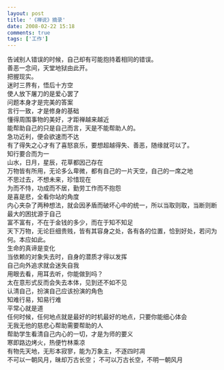 ```yaml
---
layout: post
title: '《禅说》摘录'
date: 2008-02-22 15:18
comments: true
tags: ['工作']
---
```


告诫别人错误的时候，自己却有可能抱持着相同的错误。  
善恶一念间，天堂地狱由此开。  
把握现实。  
迷时三界有，悟后十方空  
使人放下屠刀的是爱心罢了  
问题本身才是完美的答案  
言行一致，才是修身的基础  
懂得周围事物的美好，才距禅越来越近  
能帮助自己的只是自己而言，天是不能帮助人的。  
急功近利，便会欲速而不达  
有了得失之心才有了喜怒哀乐，要想超越得失、善恶，随缘就可以了。  
知行要合而为一  
山水，日月，星辰，花草都因己存在  
万物皆有所用，无论多么卑微，都有自己的一片天空，自己的一席之地  
不思过去，不想未来，珍惜现在  
为而不恃，功成而不居，勤劳工作而不抱怨  
是喜是悲，全看你站的角度  
内心夹杂了两种想法，就会因矛盾而破坏心中的统一，所以当取则取，当断则断  
最大的困扰源于自己  
富不富有，不在于金钱的多少，而在于知不知足  
天下万物，无论巨细贵贱，皆有其容身之处，各有各的位置，恰到好处，若问为何。本应如此。  
生命的真谛是变化  
当依赖的对象失去时，自身的潜质才得以发挥  
自己向外追求就会迷失自我  
用眼去看，用耳去听，你能做到吗？  
太在意形式反而会失去本体，见到还不如不见  
认清自己，扮演自己应该扮演的角色  
知难行易，知易行难  
平常心就是道  
任何时候，任何地点就是最好的时机最好的地点，只要你能细心体会  
无我无他的慈悲心帮助需要帮助的人  
帮助学生看清自己内心的一切，才是为师的要义  
寒即路边烤火，热便竹林乘凉  
有物先天地，无形本寂寥，能为万象主，不逐四时凋  
不可以一朝风月，昧却万古长空； 不可以万古长空，不明一朝风月


